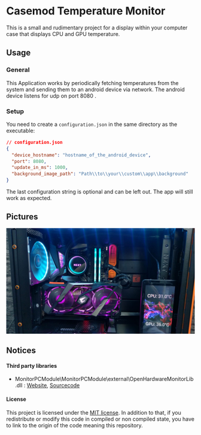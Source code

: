 # Casemod Temperature Monitor
This is a small and rudimentary project for a display within your computer case that displays CPU and GPU temperature.

## Usage
### General
This Application works by periodically fetching temperatures from the system and sending them to an android device via network.
The android device listens for udp on port 8080 .

### Setup
You need to create a `configuration.json` in the same directory as the executable:
```json
// configuration.json
{
  "device_hostname": "hostname_of_the_android_device",
  "port": 8080,
  "update_in_ms": 1000,
  "background_image_path": "Path\\to\\your\\custom\\app\\background"
}

```
The last configuration string is optional and can be left out. The app will still work as expected.


## Pictures
![Finished build](./images/finished.jpg)

## Notices
#### Third party libraries
- MonitorPCModule\MonitorPCModule\external\OpenHardwareMonitorLib.dll : [Website](https://openhardwaremonitor.org/), [Sourcecode](https://github.com/openhardwaremonitor/openhardwaremonitor)

#### License 
This project is licensed under the [MIT license](https://opensource.org/licenses/MIT). 
In addition to that, if you redistribute or modify this code in compiled or non compiled state, you have to link to the origin of the code meaning this repository.
